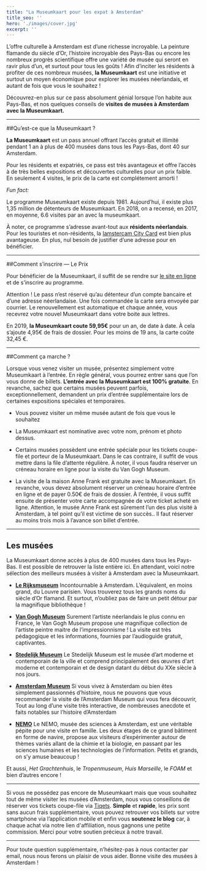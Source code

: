 ```yaml
---
title: "La Museumkaart pour les expat à Amsterdam"
title_seo: ''
hero: './images/cover.jpg'
excerpt: ''
---
```

L’offre culturelle à Amsterdam est d’une richesse incroyable. La peinture flamande du siècle d’Or, l’histoire incroyable des Pays-Bas ou encore les nombreux progrès scientifique offre une variété de musée qui seront en ravir plus d’un, et surtout pour tous les goûts ! Afin d’inciter les résidents à profiter de ces nombreux musées, **la Museumkaart** est une initiative et surtout un moyen économique pour explorer les musées néerlandais, et autant de fois que vous le souhaitez !

Découvrez-en plus sur ce pass absolument génial lorsque l’on habite aux Pays-Bas, et nos quelques conseils de **visites de musées à Amsterdam avec la Museumkaart.**

----


##Qu’est-ce que la Museumkaart ?

**La Museumkaart** est un pass annuel offrant l’accès gratuit et illimité pendant 1 an à plus de 400 musées dans tous les Pays-Bas, dont 40 sur Amsterdam.

Pour les résidents et expatriés, ce pass est très avantageux et offre l’accès à de très belles expositions et découvertes culturelles pour un prix faible. En seulement 4 visites, le prix de la carte est complétement amorti !


*Fun fact:*

Le programme Museumkaart existe depuis 1981. Aujourd’hui, il existe plus 1,35 million de détenteurs de Museumkaart. En 2018, on a recensé, en 2017, en moyenne, 6.6 visites par an avec la museumkaart.

À noter, ce programme s’adresse avant-tout aux **résidents néerlandais**. Pour les touristes et non-résidents, la [Iamstercam City Card](https://www.iamsterdam.com/fr/i-am/i-amsterdam-city-card) est bien plus avantageuse. En plus, nul besoin de justifier d’une adresse pour en bénéficier.

----

##Comment s’inscrire — Le Prix

Pour bénéficier de la Museumkaart, il suffit de se rendre sur [le site en ligne](https://www.museumkaart.nl/) et de s’inscrire au programme.

Attention ! Le pass n’est réservé qu’au détenteur d’un compte bancaire et d’une adresse néerlandaise. Une fois commandée la carte sera envoyée par courrier. Le renouvellement est automatique et chaque année, vous recevrez votre nouvel Museumkaart dans votre boite aux lettres.

En 2019, **la Museumkaart coute 59,95€** pour un an, de date à date. À cela s’ajoute 4,95€ de frais de dossier. Pour les moins de 19 ans, la carte coûte 32,45 €.

---

##Comment ça marche ?

Lorsque vous venez visiter un musée, présentez simplement votre Museumkaart à l’entrée. En règle général, vous pourrez entrer sans que l’on vous donne de billets. **L’entrée avec la Museumkaart est 100% gratuite**. En revanche, sachez que certains musées peuvent parfois, exceptionnellement, demandent un prix d’entrée supplémentaire lors de certaines expositions spéciales et temporaires.

* Vous pouvez visiter un même musée autant de fois que vous le souhaitez

* La Museumkaart est nominative avec votre nom, prénom et photo dessus.

* Certains musées possèdent une entrée spéciale pour les tickets coupe-file et porteur de la Museumkaart. Dans le cas contraire, il suffit de vous mettre dans la file d’attente régulière. À noter, il vous faudra réserver un créneau horaire en ligne pour la visite du Van Gogh Museum.

* La visite de la maison Anne Frank est gratuite avec la Museumkaart. En revanche, vous devez absolument réserver un créneau horaire d’entrée en ligne et de payer 0.50€ de frais de dossier. À l’entrée, il vous suffit ensuite de présenter votre carte accompagnée de votre ticket acheté en ligne. Attention, le musée Anne Frank est sûrement l’un des plus visité à Amsterdam, à tel point qu’il est victime de son succès.. Il faut réserver au moins trois mois à l’avance son billet d’entrée.

---

## Les musées

La Museumkaart donne accès à plus de 400 musées dans tous les Pays-Bas. Il est possible de retrouver la liste entière ici. En attendant, voici notre sélection des meilleurs musées à visiter à Amsterdam avec la Museumkaart.

* **[Le Rijksmuseum](https://www.tiqets.com/fr/amsterdam-c75061/rijksmuseum-skip-the-line-p703796?partner=adeuxcestmieux)**
Incontournable à Amsterdam. L’équivalent, en moins grand, du Louvre parisien. Vous trouverez tous les grands noms du siècle d’Or flamand. Et surtout, n’oubliez pas de faire un petit détour par la magnifique bibliothèque !

* **[Van Gogh Museum](https://www.tiqets.com/fr/amsterdam-c75061/van-gogh-museum-p974079?partner=adeuxcestmieux)** Surement l’artiste néerlandais le plus connu en France, le Van Gogh Museum propose une magnifique collection de l’artiste peintre maitre de l’impressionnisme ! La visite est très pédagogique et les informations, fournies par l’audioguide gratuit, captivantes.

* **[Stedelijk Museum](https://www.tiqets.com/fr/amsterdam-c75061/stedelijk-museum-skip-the-line-p973982?partner=adeuxcestmieux)** Le Stedelijk Museum est le musée d’art moderne et contemporain de la ville et comprend principalement des œuvres d'art moderne et contemporain et de design datant du début du XXe siècle à nos jours.

* **[Amsterdam Museum](https://www.tiqets.com/fr/amsterdam-c75061/amsterdam-museum-p974152?partner=adeuxcestmieux)** Si vous vivez à Amsterdam ou bien êtes simplement passionnés d’histoire, nous ne pouvons que vous recommander la visite de l’Amsterdam Museum qui vous fera découvrir, Tout au long d’une visite très interactive, de nombreuses anecdote et faits notables sur l’histoire d’Amsterdam 

* **[NEMO](https://www.tiqets.com/fr/amsterdam-c75061/nemo-science-museum-p706076?partner=adeuxcestmieux)** Le NEMO, musée des sciences à Amsterdam, est une véritable pépite pour une visite en famille. Les deux étages de ce grand bâtiment en forme de navire, propose aux visiteurs d’expérimenter autour de thèmes variés allant de la chimie et la biologie, en passant par les sciences humaines et les technologies de l’information. Petits et grands, on s’y amuse beaucoup !

Et aussi, _Het Grachtenhuis_, le _Tropenmuseum_, _Huis Marseille_, le _FOAM_ et bien d’autres encore !


---


Si vous ne possédez pas encore de Museumkaart mais que vous souhaitez tout de même visiter les musées d’Amsterdam, nous vous conseillons de réserver vos tickets coupe-file via [Tiqets](https://www.tiqets.com/en/amsterdam-c75061?partner=adeuxcestmieux). **Simple** et **rapide**, les prix sont sans aucun frais supplémentaire, vous pouvez retrouver vos billets sur votre smartphone via l’application mobile et enfin vous **soutenez le blog** car, à chaque achat via notre lien d'affiliation, nous gagnons une petite commission. Merci pour votre soutien précieux à notre travail.

---


Pour toute question supplémentaire, n’hésitez-pas à nous contacter par email, nous nous ferons un plaisir de vous aider. Bonne visite des musées à Amsterdam !